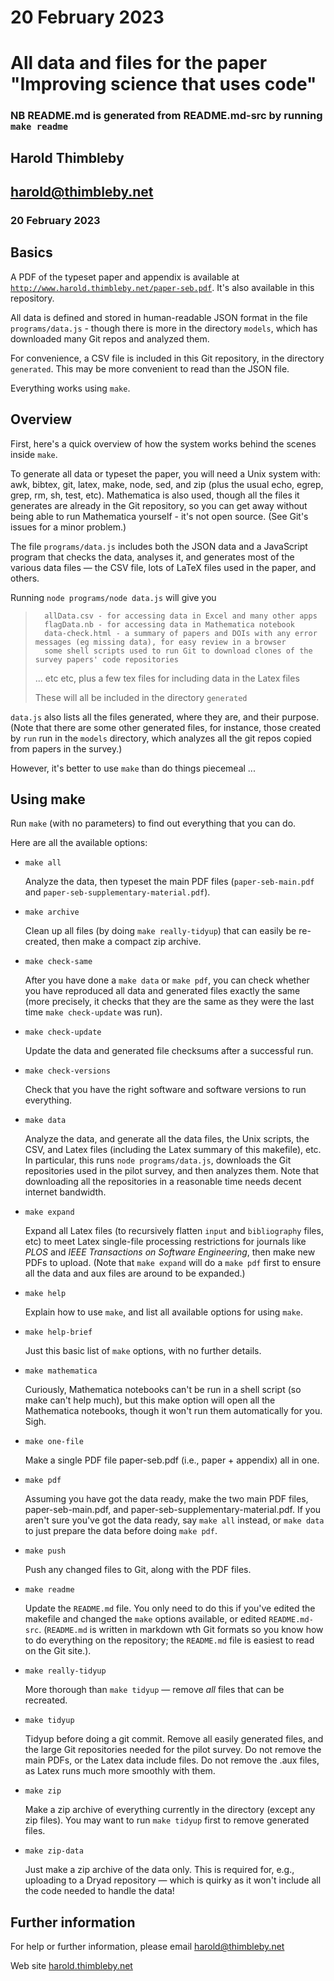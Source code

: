 # 20 February 2023
# All data and files for the paper "Improving science that uses code"
### NB README.md is generated from README.md-src by running `make readme`

## Harold Thimbleby

## [harold@thimbleby.net](mailto:harold@thimbleby.net)

### 20 February 2023

## Basics

A PDF of the typeset paper and appendix is available at [`http://www.harold.thimbleby.net/paper-seb.pdf`](http://www.harold.thimbleby.net/paper-seb.pdf). It's also available in this repository.

All data is defined and stored in human-readable JSON format in the file `programs/data.js` - though there is more in the directory `models`, which has downloaded many Git repos and analyzed them.

For convenience, a CSV file is included in this Git repository, in the directory `generated`. This may be more convenient to read than the JSON file.

Everything works using `make`.

## Overview

First, here's a quick overview of how the system works behind the scenes inside `make`.

To generate all data or typeset the paper, you will need a Unix system with: awk, bibtex, git, latex, make, node, sed, and zip (plus the usual echo, egrep, grep, rm, sh, test, etc). Mathematica is also used, though all the files it generates are already in the Git repository, so you can get away without being able to run Mathematica yourself - it's not open source. (See Git's issues for a minor problem.)

The file `programs/data.js` includes both the JSON data and a JavaScript program that checks the data, analyses it, and generates most of the various data files &mdash; the CSV file, lots of LaTeX files used in the paper, and others.

Running `node programs/node data.js` will give you

>       allData.csv - for accessing data in Excel and many other apps
>       flagData.nb - for accessing data in Mathematica notebook
>       data-check.html - a summary of papers and DOIs with any error messages (eg missing data), for easy review in a browser
>       some shell scripts used to run Git to download clones of the survey papers' code repositories
>    ... etc etc, plus a few tex files for including data in the Latex files
>
>	These will all be included in the directory `generated`
 
`data.js` also lists all the files generated, where they are, and their purpose. (Note that there are some other generated files, for instance, those created by `run` run in the `models` directory, which analyzes all the git repos copied from papers in the survey.)

However, it's better to use `make` than do things piecemeal ...

## Using make

Run `make` (with no parameters) to find out everything that you can do. 

Here are all the available options:


* `make all`

    Analyze the data, then typeset the main PDF files (`paper-seb-main.pdf` and `paper-seb-supplementary-material.pdf`).

* `make archive`

    Clean up all files (by doing `make really-tidyup`) that can easily be re-created, then make a compact zip archive.

* `make check-same`

    After you have done a `make data` or `make pdf`, you can check whether you have reproduced all data and generated files exactly the same (more precisely, it checks that they are the same as they were the last time `make check-update` was run).

* `make check-update`

    Update the data and generated file checksums after a successful run.

* `make check-versions`

    Check that you have the right software and software versions to run everything.

* `make data`

    Analyze the data, and generate all the data files, the Unix scripts, the CSV, and Latex files (including the Latex summary of this makefile), etc. In particular, this runs `node programs/data.js`, downloads the Git repositories used in the pilot survey, and then analyzes them. Note that downloading all the repositories in a reasonable time needs decent internet bandwidth.

* `make expand`

    Expand all Latex files (to recursively flatten `input` and `bibliography` files, etc) to meet Latex single-file processing restrictions for journals like *PLOS* and *IEEE Transactions on Software Engineering*, then make new PDFs to upload. (Note that `make expand` will do a `make pdf` first to ensure all the data and aux files are around to be expanded.)

* `make help`

    Explain how to use `make`, and list all available options for using `make`.

* `make help-brief`

    Just this basic list of `make` options, with no further details.

* `make mathematica`

    Curiously, Mathematica notebooks can't be run in a shell script (so make can't help much), but this make option will open all the Mathematica notebooks, though it won't run them automatically for you. Sigh.

* `make one-file`

    Make a single PDF file paper-seb.pdf (i.e., paper + appendix) all in one.

* `make pdf`

    Assuming you have got the data ready, make the two main PDF files, paper-seb-main.pdf, and paper-seb-supplementary-material.pdf. If you aren't sure you've got the data ready, say `make all` instead, or `make data` to just prepare the data before doing `make pdf`.

* `make push`

    Push any changed files to Git, along with the PDF files.

* `make readme`

    Update the `README.md` file. You only need to do this if you've edited the makefile and changed the `make` options available, or edited `README.md-src`. (`README.md` is written in markdown wth Git formats so you know how to do everything on the repository; the `README.md` file is easiest to read on the Git site.).

* `make really-tidyup`

    More thorough than `make tidyup` &mdash; remove *all* files that can be recreated.

* `make tidyup`

    Tidyup before doing a git commit. Remove all easily generated files, and the large Git repositories needed for the pilot survey. Do not remove the main PDFs, or the Latex data include files. Do not remove the .aux files, as Latex runs much more smoothly with them.

* `make zip`

    Make a zip archive of everything currently in the directory (except any zip files). You may want to run `make tidyup` first to remove generated files.

* `make zip-data`

    Just make a zip archive of the data only. This is required for, e.g., uploading to a Dryad repository &mdash; which is quirky as it won't include all the code needed to handle the data!
        
## Further information

For help or further information, please email [harold@thimbleby.net](mailto:harold@thimbleby.net)

Web site [harold.thimbleby.net](http://www.harold.thimbleby.net)



